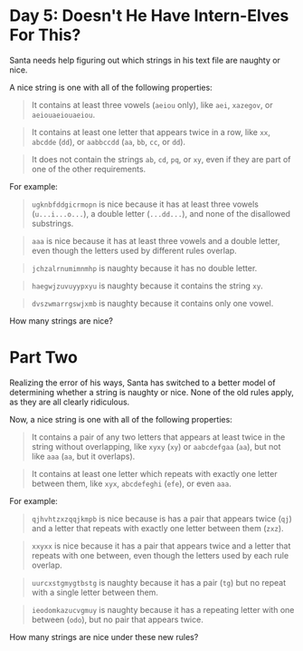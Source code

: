 # Day 5: Doesn't He Have Intern-Elves For This?

Santa needs help figuring out which strings in his text file are naughty or nice.

A nice string is one with all of the following properties:

> It contains at least three vowels (`aeiou` only), like `aei`, `xazegov`, or `aeiouaeiouaeiou`.

> It contains at least one letter that appears twice in a row, like `xx`, `abcdde` (`dd`), or `aabbccdd` (`aa`, `bb`, `cc`, or `dd`).  

> It does not contain the strings `ab`, `cd`, `pq`, or `xy`, even if they are part of one of the other requirements.

For example:

> `ugknbfddgicrmopn` is nice because it has at least three vowels (`u...i...o...`), a double letter (`...dd...`), and none of the disallowed substrings.

> `aaa` is nice because it has at least three vowels and a double letter, even though the letters used by different rules overlap.

> `jchzalrnumimnmhp` is naughty because it has no double letter.

> `haegwjzuvuyypxyu` is naughty because it contains the string `xy`.

> `dvszwmarrgswjxmb` is naughty because it contains only one vowel.

How many strings are nice?

# Part Two

Realizing the error of his ways, Santa has switched to a better model of determining whether a string is naughty or nice. None of the old rules apply, as they are all clearly ridiculous.

Now, a nice string is one with all of the following properties:

> It contains a pair of any two letters that appears at least twice in the string without overlapping, like `xyxy` (`xy`) or `aabcdefgaa` (`aa`), but not like `aaa` (`aa`, but it overlaps).

> It contains at least one letter which repeats with exactly one letter between them, like `xyx`, `abcdefeghi` (`efe`), or even `aaa`.

For example:

> `qjhvhtzxzqqjkmpb` is nice because is has a pair that appears twice (`qj`) and a letter that repeats with exactly one letter between them (`zxz`).

> `xxyxx` is nice because it has a pair that appears twice and a letter that repeats with one between, even though the letters used by each rule overlap.

> `uurcxstgmygtbstg` is naughty because it has a pair (`tg`) but no repeat with a single letter between them.

> `ieodomkazucvgmuy` is naughty because it has a repeating letter with one between (`odo`), but no pair that appears twice.

How many strings are nice under these new rules?
